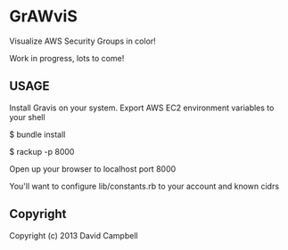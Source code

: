 # GrAWviS

Visualize AWS Security Groups in color!

Work in progress, lots to come!

## USAGE
Install Gravis on your system.
Export AWS EC2 environment variables to your shell

  $ bundle install
  
  $ rackup -p 8000

Open up your browser to localhost port 8000

You'll want to configure lib/constants.rb to your account and known cidrs

## Copyright

Copyright (c) 2013 David Campbell
